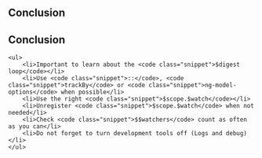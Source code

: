 <section>
    <h1>Conclusion</h1>
</section>


<section>
    <h2>Conclusion</h2>
    
    <ul>
        <li>Important to learn about the <code class="snippet">$digest loop</code></li>
        <li>Use <code class="snippet">::</code>, <code class="snippet">trackBy</code> or <code class="snippet">ng-model-options</code> when possible</li>
        <li>Use the right <code class="snippet">$scope.$watch</code></li>
        <li>Unregister <code class="snippet">$scope.$watch</code> when not needed</li>
        <li>Check <code class="snippet">$$watchers</code> count as often as you can</li>
        <li>Do not forget to turn development tools off (Logs and debug)</li>
    </ul>
    
</section>
